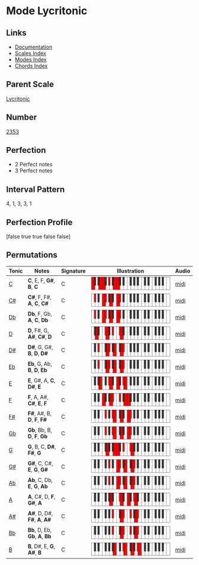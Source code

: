 # Mode Lycritonic

## Links

- [Documentation](index.md)
- [Scales Index](Scales.md)
- [Modes Index](Modes.md)
- [Chords Index](Chords.md)

## Parent Scale

[Lycritonic](ScaleLycritonic.md)

## Number

[2353](https://ianring.com/musictheory/scales/2353)

## Perfection

- 2 Perfect notes
- 3 Perfect notes

## Interval Pattern

4, 1, 3, 3, 1

## Perfection Profile

[false true true false false]

## Permutations

| Tonic | Notes | Signature | Illustration | Audio |
|-------|-------|-----------|--------------|-------|
| [C](ModeCNaturalLycritonic.md) | **C**, E, F, **G#**, **B**, **C** | C | ![CNaturalLycritonic](ModeCNaturalLycritonic.png) | [midi](https://github.com/edipermadi/music/blob/main/docs/ModeCNaturalLycritonic.mid?raw=true) |
| [C#](ModeCSharpLycritonic.md) | **C#**, F, F#, **A**, **C**, **C#** | C | ![CSharpLycritonic](ModeCSharpLycritonic.png) | [midi](https://github.com/edipermadi/music/blob/main/docs/ModeCSharpLycritonic.mid?raw=true) |
| [Db](ModeDFlatLycritonic.md) | **Db**, F, Gb, **A**, **C**, **Db** | C | ![DFlatLycritonic](ModeDFlatLycritonic.png) | [midi](https://github.com/edipermadi/music/blob/main/docs/ModeDFlatLycritonic.mid?raw=true) |
| [D](ModeDNaturalLycritonic.md) | **D**, F#, G, **A#**, **C#**, **D** | C | ![DNaturalLycritonic](ModeDNaturalLycritonic.png) | [midi](https://github.com/edipermadi/music/blob/main/docs/ModeDNaturalLycritonic.mid?raw=true) |
| [D#](ModeDSharpLycritonic.md) | **D#**, G, G#, **B**, **D**, **D#** | C | ![DSharpLycritonic](ModeDSharpLycritonic.png) | [midi](https://github.com/edipermadi/music/blob/main/docs/ModeDSharpLycritonic.mid?raw=true) |
| [Eb](ModeEFlatLycritonic.md) | **Eb**, G, Ab, **B**, **D**, **Eb** | C | ![EFlatLycritonic](ModeEFlatLycritonic.png) | [midi](https://github.com/edipermadi/music/blob/main/docs/ModeEFlatLycritonic.mid?raw=true) |
| [E](ModeENaturalLycritonic.md) | **E**, G#, A, **C**, **D#**, **E** | C | ![ENaturalLycritonic](ModeENaturalLycritonic.png) | [midi](https://github.com/edipermadi/music/blob/main/docs/ModeENaturalLycritonic.mid?raw=true) |
| [F](ModeFNaturalLycritonic.md) | **F**, A, A#, **C#**, **E**, **F** | C | ![FNaturalLycritonic](ModeFNaturalLycritonic.png) | [midi](https://github.com/edipermadi/music/blob/main/docs/ModeFNaturalLycritonic.mid?raw=true) |
| [F#](ModeFSharpLycritonic.md) | **F#**, A#, B, **D**, **F**, **F#** | C | ![FSharpLycritonic](ModeFSharpLycritonic.png) | [midi](https://github.com/edipermadi/music/blob/main/docs/ModeFSharpLycritonic.mid?raw=true) |
| [Gb](ModeGFlatLycritonic.md) | **Gb**, Bb, B, **D**, **F**, **Gb** | C | ![GFlatLycritonic](ModeGFlatLycritonic.png) | [midi](https://github.com/edipermadi/music/blob/main/docs/ModeGFlatLycritonic.mid?raw=true) |
| [G](ModeGNaturalLycritonic.md) | **G**, B, C, **D#**, **F#**, **G** | C | ![GNaturalLycritonic](ModeGNaturalLycritonic.png) | [midi](https://github.com/edipermadi/music/blob/main/docs/ModeGNaturalLycritonic.mid?raw=true) |
| [G#](ModeGSharpLycritonic.md) | **G#**, C, C#, **E**, **G**, **G#** | C | ![GSharpLycritonic](ModeGSharpLycritonic.png) | [midi](https://github.com/edipermadi/music/blob/main/docs/ModeGSharpLycritonic.mid?raw=true) |
| [Ab](ModeAFlatLycritonic.md) | **Ab**, C, Db, **E**, **G**, **Ab** | C | ![AFlatLycritonic](ModeAFlatLycritonic.png) | [midi](https://github.com/edipermadi/music/blob/main/docs/ModeAFlatLycritonic.mid?raw=true) |
| [A](ModeANaturalLycritonic.md) | **A**, C#, D, **F**, **G#**, **A** | C | ![ANaturalLycritonic](ModeANaturalLycritonic.png) | [midi](https://github.com/edipermadi/music/blob/main/docs/ModeANaturalLycritonic.mid?raw=true) |
| [A#](ModeASharpLycritonic.md) | **A#**, D, D#, **F#**, **A**, **A#** | C | ![ASharpLycritonic](ModeASharpLycritonic.png) | [midi](https://github.com/edipermadi/music/blob/main/docs/ModeASharpLycritonic.mid?raw=true) |
| [Bb](ModeBFlatLycritonic.md) | **Bb**, D, Eb, **Gb**, **A**, **Bb** | C | ![BFlatLycritonic](ModeBFlatLycritonic.png) | [midi](https://github.com/edipermadi/music/blob/main/docs/ModeBFlatLycritonic.mid?raw=true) |
| [B](ModeBNaturalLycritonic.md) | **B**, D#, E, **G**, **A#**, **B** | C | ![BNaturalLycritonic](ModeBNaturalLycritonic.png) | [midi](https://github.com/edipermadi/music/blob/main/docs/ModeBNaturalLycritonic.mid?raw=true) |
